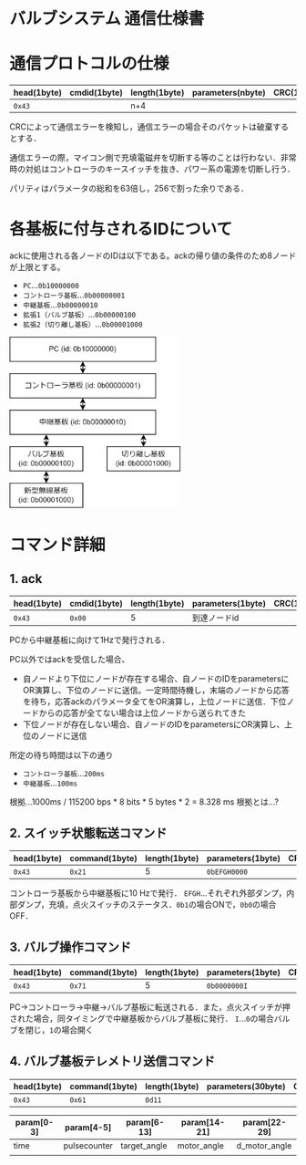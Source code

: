 # バルブシステム 通信仕様書

# 通信プロトコルの仕様
| head(1byte) | cmdid(1byte) | length(1byte)    | parameters(nbyte) | CRC(1byte)    |
|-------------|--------------|------------------|-------------------|---------------|
| `0x43`      |              | n+4              |                   |               |

CRCによって通信エラーを検知し，通信エラーの場合そのパケットは破棄するとする．

通信エラーの際，マイコン側で充填電磁弁を切断する等のことは行わない．非常時の対処はコントローラのキースイッチを抜き、パワー系の電源を切断し行う．

パリティはパラメータの総和を63倍し，256で割った余りである．

# 各基板に付与されるIDについて
ackに使用される各ノードのIDは以下である。ackの帰り値の条件のため8ノードが上限とする。
 - `PC`...`0b10000000`
 - `コントローラ基板`...`0b00000001`
 - `中継基板`...`0b00000010`
 - `拡張1（バルブ基板）`...`0b00000100`
 - `拡張2（切り離し基板）`...`0b00001000`

 <img src="figures/communication_nodes.drawio.png" width="300">

# コマンド詳細

## 1. ack
| head(1byte) | cmdid(1byte) | length(1byte)    | parameters(1byte) | CRC(1byte)    |
|-------------|--------------|------------------|-------------------|---------------|
| `0x43`      | `0x00`       | 5                | 到達ノードid       |               |

PCから中継基板に向けて1Hzで発行される．

PC以外ではackを受信した場合、
 - 自ノードより下位にノードが存在する場合、自ノードのIDをparametersにOR演算し、下位のノードに送信。一定時間待機し，末端のノードから応答を待ち，応答ackのパラメータ全てをOR演算し，上位ノードに送信．下位ノードからの応答が全てない場合は上位ノードから送られてきた
 - 下位ノードが存在しない場合、自ノードのIDをparametersにOR演算し、上位のノードに送信

所定の待ち時間は以下の通り
 - `コントローラ基板`...`200ms`
 - `中継基板`...`100ms`

 根拠...1000ms / 115200 bps * 8 bits * 5 bytes * 2 = 8.328 ms
 根拠とは...?

## 2. スイッチ状態転送コマンド
| head(1byte) | command(1byte) | length(1byte)    | parameters(1byte) | CRC(1byte)    |
|-------------|----------------|------------------|-------------------|---------------|
| `0x43`      | `0x21`         | 5                |  `0bEFGH0000`     |               |

コントローラ基板から中継基板に10 Hzで発行．
`EFGH`...それぞれ外部ダンプ，内部ダンプ，充填，点火スイッチのステータス．`0b1`の場合ONで，`0b0`の場合OFF．

## 3. バルブ操作コマンド
| head(1byte) | command(1byte) | length(1byte)    | parameters(1byte) | CRC(1byte)    |
|-------------|----------------|------------------|-------------------|---------------|
| `0x43`      | `0x71`         | 5                |  `0b0000000I`     |               |

PC→コントローラ→中継→バルブ基板に転送される．また，点火スイッチが押された場合，同タイミングで中継基板からバルブ基板に発行．
`I`...`0`の場合バルブを閉じ，`1`の場合開く

## 4. バルブ基板テレメトリ送信コマンド
| head(1byte) | command(1byte) | length(1byte)    | parameters(30byte) | CRC(1byte)    |
|-------------|----------------|------------------|-------------------|---------------|
| `0x43`      | `0x61`         | `0d11`           |                   |               |

| param[0-3]  | param[4-5]     | param[6-13]      | param[14-21]     | param[22-29]     |
|-------------|----------------|------------------|------------------|------------------|
| time        | pulsecounter   | target_angle     | motor_angle      | d_motor_angle    |
|             |                |                  |                  |                  |